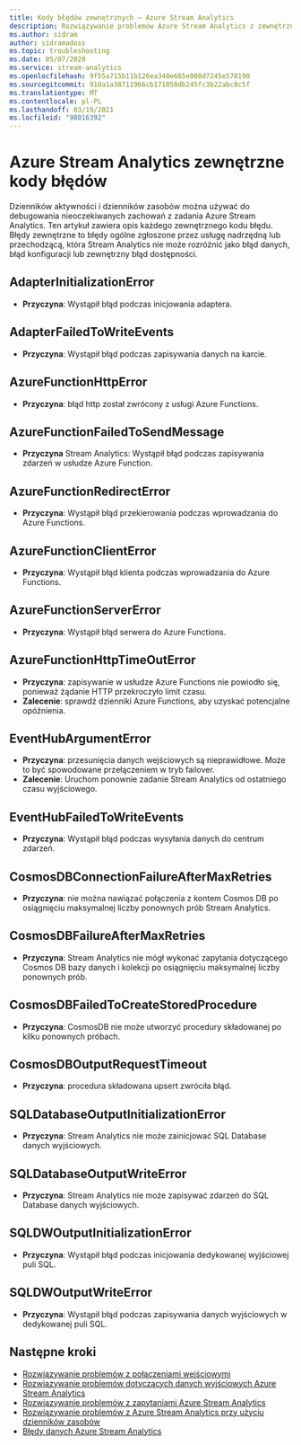 ```yaml
---
title: Kody błędów zewnętrznych — Azure Stream Analytics
description: Rozwiązywanie problemów Azure Stream Analytics z zewnętrznymi kodami błędów.
ms.author: sidram
author: sidramadoss
ms.topic: troubleshooting
ms.date: 05/07/2020
ms.service: stream-analytics
ms.openlocfilehash: 9f55a715b11b126ea340e665e008d7245e578190
ms.sourcegitcommit: 910a1a38711966cb171050db245fc3b22abc8c5f
ms.translationtype: MT
ms.contentlocale: pl-PL
ms.lasthandoff: 03/19/2021
ms.locfileid: "98016392"
---
```

# <a name="azure-stream-analytics-external-error-codes"></a>Azure Stream Analytics zewnętrzne kody błędów

Dzienników aktywności i dzienników zasobów można używać do debugowania nieoczekiwanych zachowań z zadania Azure Stream Analytics. Ten artykuł zawiera opis każdego zewnętrznego kodu błędu. Błędy zewnętrzne to błędy ogólne zgłoszone przez usługę nadrzędną lub przechodzącą, która Stream Analytics nie może rozróżnić jako błąd danych, błąd konfiguracji lub zewnętrzny błąd dostępności.

## <a name="adapterinitializationerror"></a>AdapterInitializationError

* **Przyczyna**: Wystąpił błąd podczas inicjowania adaptera.

## <a name="adapterfailedtowriteevents"></a>AdapterFailedToWriteEvents

* **Przyczyna**: Wystąpił błąd podczas zapisywania danych na karcie.

## <a name="azurefunctionhttperror"></a>AzureFunctionHttpError

* **Przyczyna**: błąd http został zwrócony z usługi Azure Functions.

## <a name="azurefunctionfailedtosendmessage"></a>AzureFunctionFailedToSendMessage

* **Przyczyna** Stream Analytics: Wystąpił błąd podczas zapisywania zdarzeń w usłudze Azure Function.

## <a name="azurefunctionredirecterror"></a>AzureFunctionRedirectError

* **Przyczyna**: Wystąpił błąd przekierowania podczas wprowadzania do Azure Functions.

## <a name="azurefunctionclienterror"></a>AzureFunctionClientError

* **Przyczyna**: Wystąpił błąd klienta podczas wprowadzania do Azure Functions.

## <a name="azurefunctionservererror"></a>AzureFunctionServerError

* **Przyczyna**: Wystąpił błąd serwera do Azure Functions.

## <a name="azurefunctionhttptimeouterror"></a>AzureFunctionHttpTimeOutError

* **Przyczyna**: zapisywanie w usłudze Azure Functions nie powiodło się, ponieważ żądanie HTTP przekroczyło limit czasu. 
* **Zalecenie**: sprawdź dzienniki Azure Functions, aby uzyskać potencjalne opóźnienia.

## <a name="eventhubargumenterror"></a>EventHubArgumentError

* **Przyczyna**: przesunięcia danych wejściowych są nieprawidłowe. Może to być spowodowane przełączeniem w tryb failover.
* **Zalecenie**: Uruchom ponownie zadanie Stream Analytics od ostatniego czasu wyjściowego.

## <a name="eventhubfailedtowriteevents"></a>EventHubFailedToWriteEvents

* **Przyczyna**: Wystąpił błąd podczas wysyłania danych do centrum zdarzeń.

## <a name="cosmosdbconnectionfailureaftermaxretries"></a>CosmosDBConnectionFailureAfterMaxRetries

* **Przyczyna**: nie można nawiązać połączenia z kontem Cosmos DB po osiągnięciu maksymalnej liczby ponownych prób Stream Analytics.

## <a name="cosmosdbfailureaftermaxretries"></a>CosmosDBFailureAfterMaxRetries

* **Przyczyna**: Stream Analytics nie mógł wykonać zapytania dotyczącego Cosmos DB bazy danych i kolekcji po osiągnięciu maksymalnej liczby ponownych prób.

## <a name="cosmosdbfailedtocreatestoredprocedure"></a>CosmosDBFailedToCreateStoredProcedure

* **Przyczyna**: CosmosDB nie może utworzyć procedury składowanej po kilku ponownych próbach.

## <a name="cosmosdboutputrequesttimeout"></a>CosmosDBOutputRequestTimeout

* **Przyczyna**: procedura składowana upsert zwróciła błąd. 

## <a name="sqldatabaseoutputinitializationerror"></a>SQLDatabaseOutputInitializationError

* **Przyczyna**: Stream Analytics nie może zainicjować SQL Database danych wyjściowych.

## <a name="sqldatabaseoutputwriteerror"></a>SQLDatabaseOutputWriteError

* **Przyczyna**: Stream Analytics nie może zapisywać zdarzeń do SQL Database danych wyjściowych.

## <a name="sqldwoutputinitializationerror"></a>SQLDWOutputInitializationError

* **Przyczyna**: Wystąpił błąd podczas inicjowania dedykowanej wyjściowej puli SQL.

## <a name="sqldwoutputwriteerror"></a>SQLDWOutputWriteError

* **Przyczyna**: Wystąpił błąd podczas zapisywania danych wyjściowych w dedykowanej puli SQL.

## <a name="next-steps"></a>Następne kroki

* [Rozwiązywanie problemów z połączeniami wejściowymi](stream-analytics-troubleshoot-input.md)
* [Rozwiązywanie problemów dotyczących danych wyjściowych Azure Stream Analytics](stream-analytics-troubleshoot-output.md)
* [Rozwiązywanie problemów z zapytaniami Azure Stream Analytics](stream-analytics-troubleshoot-query.md)
* [Rozwiązywanie problemów z Azure Stream Analytics przy użyciu dzienników zasobów](stream-analytics-job-diagnostic-logs.md)
* [Błędy danych Azure Stream Analytics](data-errors.md)

